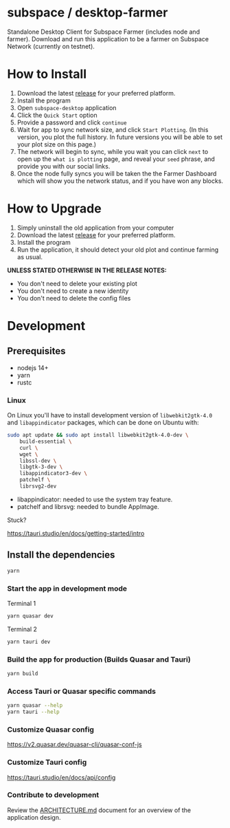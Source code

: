 # subspace / desktop-farmer

Standalone Desktop Client for Subspace Farmer (includes node and farmer).
Download and run this application to be a farmer on Subspace Network (currently on testnet).

# How to Install

1. Download the latest [release](https://github.com/subspace/subspace-desktop/releases) for your preferred platform.
2. Install the program
3. Open `subspace-desktop` application
4. Click the `Quick Start` option
5. Provide a password and click `continue`
6. Wait for app to sync network size, and click `Start Plotting`. (In this version, you plot the full history. In future versions you will be able to set your plot size on this page.)
7. The network will begin to sync, while you wait you can click `next` to open up the `what is plotting` page, and reveal your `seed` phrase, and provide you with our social links.
8. Once the node fully syncs you will be taken the the Farmer Dashboard which will show you the network status, and if you have won any blocks.

# How to Upgrade

1. Simply uninstall the old application from your computer
2. Download the latest [release](https://github.com/subspace/subspace-desktop/releases) for your preferred platform.
3. Install the program
4. Run the application, it should detect your old plot and continue farming as usual.

**UNLESS STATED OTHERWISE IN THE RELEASE NOTES:**
- You don't need to delete your existing plot
- You don't need to create a new identity
- You don't need to delete the config files

# Development

## Prerequisites

- nodejs 14+
- yarn
- rustc

### Linux

On Linux you'll have to install development version of `libwebkit2gtk-4.0` and `libappindicator` packages, which can be done on Ubuntu with:

```bash
sudo apt update && sudo apt install libwebkit2gtk-4.0-dev \
    build-essential \
    curl \
    wget \
    libssl-dev \
    libgtk-3-dev \
    libappindicator3-dev \
    patchelf \
    librsvg2-dev
```

- libappindicator: needed to use the system tray feature.
- patchelf and librsvg: needed to bundle AppImage.

Stuck?

https://tauri.studio/en/docs/getting-started/intro

## Install the dependencies

```bash
yarn
```

### Start the app in development mode

Terminal 1

```bash
yarn quasar dev
```

Terminal 2

```bash
yarn tauri dev
```

### Build the app for production (Builds Quasar and Tauri)

```bash
yarn build
```

### Access Tauri or Quasar specific commands

```bash
yarn quasar --help
yarn tauri --help
```

### Customize Quasar config
<https://v2.quasar.dev/quasar-cli/quasar-conf-js>

### Customize Tauri config
<https://tauri.studio/en/docs/api/config>

### Contribute to development
Review the [ARCHITECTURE.md](./ARCHITECTURE.md) document for an overview of the application design.
